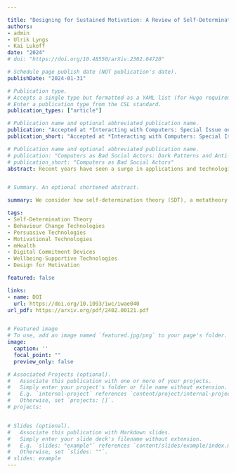 ```yaml
---

title: "Designing for Sustained Motivation: A Review of Self-Determination Theory in Behaviour Change Technologies"
authors: 
- admin
- Ulrik Lyngs
- Kai Lukoff
date: "2024"
# doi: "https://doi.org/10.48550/arXiv.2302.04720"

# Schedule page publish date (NOT publication's date).
publishDate: "2024-01-31"

# Publication type.
# Accepts a single type but formatted as a YAML list (for Hugo requirements).
# Enter a publication type from the CSL standard.
publication_types: ["article"]

# Publication name and optional abbreviated publication name.
publication: "Accepted at *Interacting with Computers: Special Issue on Self-Determination Theory in HCI*. arXiv:2402.00121 [cs.HC]"
publication_short: "Accepted at *Interacting with Computers: Special Issue on Self-Determination Theory in HCI*. arXiv:2402.00121 [cs.HC]"

# Publication name and optional abbreviated publication name.
# publication: "Computers as Bad Social Actors: Dark Patterns and Anti-Patterns in Interfaces that Act Socially"
# publication_short: "Computers as Bad Social Actors"
abstract: Recent years have seen a surge in applications and technologies aimed at motivating users to achieve personal goals and improve their wellbeing. However, these often fail to promote long-term behaviour change, and sometimes even backfire. We consider how self-determination theory (SDT), a metatheory of human motivation and wellbeing, can help explain why such technologies fail, and how they may better help users internalise the motivation behind their goals and make enduring changes in their behaviour. In this work, we systematically reviewed 15 papers in the ACM Digital Library that apply SDT to the design of behaviour change technologies (BCTs). We identified 50 suggestions for design features in BCTs, grounded in SDT, that researchers have applied to enhance user motivation. However, we find that SDT is often leveraged to optimise engagement with the technology itself rather than with the targeted behaviour change per se. When interpreted through the lens of SDT, the implication is that BCTs may fail to cultivate sustained changes in behaviour, as users' motivation depends on their enjoyment of the intervention, which may wane over time. An underexplored opportunity remains for designers to leverage SDT to support users to internalise the ultimate goals and value of certain behaviour changes, enhancing their motivation to sustain these changes in the long term.


# Summary. An optional shortened abstract.

summary: We consider how self-determination theory (SDT), a metatheory of human motivation and wellbeing, can help explain why such technologies fail, and how they may better help users internalise the motivation behind their goals and make enduring changes in their behaviour. By systematically reviewing 15 papers in the ACM Digital Library that apply SDT to the design of behaviour change technologies (BCTs), we evaluate suggestions in current work and highlight future opportunities.

tags:
- Self-Determination Theory
- Behaviour Change Technologies
- Persuasive Technologies
- Motivational Technologies
- mHealth
- Digital Commitment Devices
- Wellbeing-Supportive Technologies
- Design for Motivation

featured: false

links:
- name: DOI
  url: https://doi.org/10.1093/iwc/iwae040
url_pdf: https://arxiv.org/pdf/2402.00121.pdf


# Featured image
# To use, add an image named `featured.jpg/png` to your page's folder. 
image:
  caption: ''
  focal_point: ""
  preview_only: false

# Associated Projects (optional).
#   Associate this publication with one or more of your projects.
#   Simply enter your project's folder or file name without extension.
#   E.g. `internal-project` references `content/project/internal-project/index.md`.
#   Otherwise, set `projects: []`.
# projects:


# Slides (optional).
#   Associate this publication with Markdown slides.
#   Simply enter your slide deck's filename without extension.
#   E.g. `slides: "example"` references `content/slides/example/index.md`.
#   Otherwise, set `slides: ""`.
# slides: example
---
```



